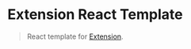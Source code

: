 # Extension React Template

> React template for [Extension](https://github.com/cezaraugusto/extension).

